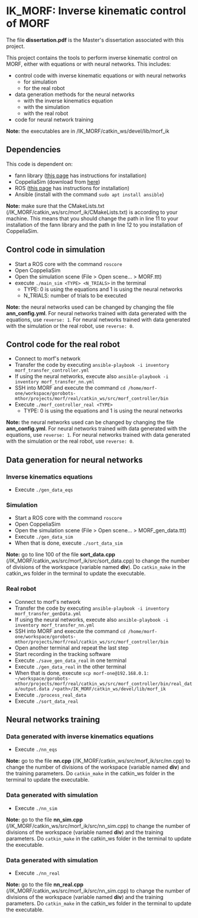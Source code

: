 # IK_MORF: Inverse kinematic control of MORF

The file **dissertation.pdf** is the Master's dissertation associated with this project.

This project contains the tools to perform inverse kinematic control on MORF, either with equations or with neural networks. This includes:
- control code with inverse kinematic equations or with neural networks
    - for simulation
    - for the real robot
- data generation methods for the neural networks
    - with the inverse kinematics equation
    - with the simulation
    - with the real robot
- code for neural network training

**Note:** the executables are in /IK_MORF/catkin_ws/devel/lib/morf_ik

## Dependencies

This code is dependent on:
- fann library ([this page](https://leenissen.dk/fann/wp/help/installing-fann/) has instructions for installation)
- CoppeliaSim (download from [here](https://www.coppeliarobotics.com/downloads))
- ROS ([this page](http://wiki.ros.org/ROS/Installation) has instructions for installation)
- Ansible (install with the command `sudo apt install ansible`)

**Note:** make sure that the CMakeLists.txt (/IK_MORF/catkin_ws/src/morf_ik/CMakeLists.txt) is according to your machine. This means that you should change the path in line 11 to your installation of the fann library and the path in line 12 to you installation of CoppeliaSim.


## Control code in simulation

- Start a ROS core with the command `roscore`
- Open CoppeliaSim
- Open the simulation scene (File > Open scene... > MORF.ttt)
- execute `./main_sim <TYPE> <N_TRIALS>` in the terminal
    - TYPE: 0 is using the equations and 1 is using the neural networks
    - N_TRIALS: number of trials to be executed

**Note:** the neural networks used can be changed by changing the file **ann_config.yml**. For neural networks trained with data generated with the equations, use `reverse: 1`. For neural networks trained with data generated with the simulation or the real robot, use `reverse: 0`.

## Control code for the real robot

- Connect to morf's network
- Transfer the code by executing `ansible-playbook -i inventory morf_transfer_controller.yml`
- If using the neural networks, execute also `ansible-playbook -i inventory morf_transfer_nn.yml`
- SSH into MORF and execute the command `cd /home/morf-one/workspace/gorobots-mthor/projects/morf/real/catkin_ws/src/morf_controller/bin`
- Execute `./morf_controller_real <TYPE>`
    - TYPE: 0 is using the equations and 1 is using the neural networks 

**Note:** the neural networks used can be changed by changing the file **ann_config.yml**. For neural networks trained with data generated with the equations, use `reverse: 1`. For neural networks trained with data generated with the simulation or the real robot, use `reverse: 0`.

## Data generation for neural networks

### Inverse kinematics equations
- Execute `./gen_data_eqs`

### Simulation
- Start a ROS core with the command `roscore`
- Open CoppeliaSim
- Open the simulation scene (File > Open scene... > MORF_gen_data.ttt)
- Execute `./gen_data_sim`
- When that is done, execute `./sort_data_sim`

**Note:** go to line 100 of the file **sort_data.cpp** (/IK_MORF/catkin_ws/src/morf_ik/src/sort_data.cpp) to change the number of divisions of the workspace (variable named **div**). Do `catkin_make` in the catkin_ws folder in the terminal to update the executable.

### Real robot
- Connect to morf's network
- Transfer the code by executing `ansible-playbook -i inventory morf_transfer_genData.yml`
- If using the neural networks, execute also `ansible-playbook -i inventory morf_transfer_nn.yml`
- SSH into MORF and execute the command `cd /home/morf-one/workspace/gorobots-mthor/projects/morf/real/catkin_ws/src/morf_controller/bin`
- Open another terminal and repeat the last step
- Start recording in the tracking software
- Execute `./save_gen_data_real` in one terminal
- Execute `./gen_data_real` in the other terminal
- When that is done, execute `scp morf-one@192.168.0.1: ~/workspace/gorobots-mthor/projects/morf/real/catkin_ws/src/morf_controller/bin/real_data/output.data /<path>/IK_MORF/catkin_ws/devel/lib/morf_ik`
- Execute `./process_real_data`
- Execute `./sort_data_real`

## Neural networks training

### Data generated with inverse kinematics equations
- Execute `./nn_eqs`

**Note:** go to the file **nn.cpp** (/IK_MORF/catkin_ws/src/morf_ik/src/nn.cpp) to change the number of divisions of the workspace (variable named **div**) and the training parameters. Do `catkin_make` in the catkin_ws folder in the terminal to update the executable.

### Data generated with simulation
- Execute `./nn_sim`

**Note:** go to the file **nn_sim.cpp** (/IK_MORF/catkin_ws/src/morf_ik/src/nn_sim.cpp) to change the number of divisions of the workspace (variable named **div**) and the training parameters. Do `catkin_make` in the catkin_ws folder in the terminal to update the executable.

### Data generated with simulation
- Execute `./nn_real`

**Note:** go to the file **nn_real.cpp** (/IK_MORF/catkin_ws/src/morf_ik/src/nn_sim.cpp) to change the number of divisions of the workspace (variable named **div**) and the training parameters. Do `catkin_make` in the catkin_ws folder in the terminal to update the executable.